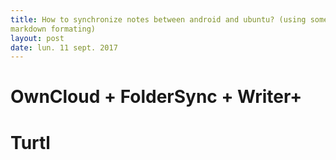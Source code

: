 ```yaml
---
title: How to synchronize notes between android and ubuntu? (using some
markdown formating)
layout: post
date: lun. 11 sept. 2017
---
```


# OwnCloud + FolderSync + Writer+

# Turtl
